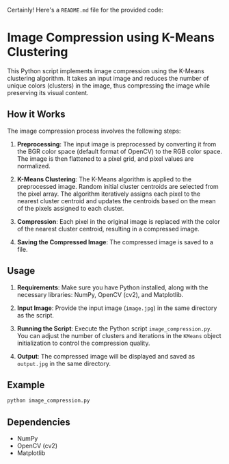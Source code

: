 Certainly! Here's a `README.md` file for the provided code:

# Image Compression using K-Means Clustering

This Python script implements image compression using the K-Means clustering algorithm. It takes an input image and reduces the number of unique colors (clusters) in the image, thus compressing the image while preserving its visual content.

## How it Works

The image compression process involves the following steps:

1. **Preprocessing**: The input image is preprocessed by converting it from the BGR color space (default format of OpenCV) to the RGB color space. The image is then flattened to a pixel grid, and pixel values are normalized.

2. **K-Means Clustering**: The K-Means algorithm is applied to the preprocessed image. Random initial cluster centroids are selected from the pixel array. The algorithm iteratively assigns each pixel to the nearest cluster centroid and updates the centroids based on the mean of the pixels assigned to each cluster.

3. **Compression**: Each pixel in the original image is replaced with the color of the nearest cluster centroid, resulting in a compressed image.

4. **Saving the Compressed Image**: The compressed image is saved to a file.

## Usage

1. **Requirements**: Make sure you have Python installed, along with the necessary libraries: NumPy, OpenCV (cv2), and Matplotlib.

2. **Input Image**: Provide the input image (`image.jpg`) in the same directory as the script.

3. **Running the Script**: Execute the Python script `image_compression.py`. You can adjust the number of clusters and iterations in the `KMeans` object initialization to control the compression quality.

4. **Output**: The compressed image will be displayed and saved as `output.jpg` in the same directory.

## Example

```bash
python image_compression.py
```

## Dependencies

- NumPy
- OpenCV (cv2)
- Matplotlib
